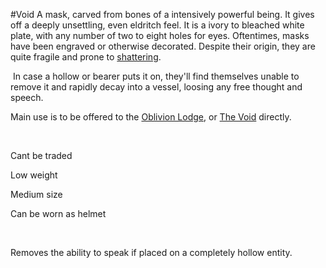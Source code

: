 ---
---

\#Void 
A mask, carved from bones of a intensively powerful being.
It gives off a deeply unsettling, even eldritch feel.
It is a ivory to bleached white plate, with any number of two to eight holes for eyes. Oftentimes, masks have been engraved or otherwise decorated. 
Despite their origin, they are quite fragile and prone to [shattering](Mask%20Fragment.md).

 In case a hollow or bearer puts it on, they'll find themselves unable to remove it and rapidly decay into a vessel, loosing any free thought and speech.

Main use is to be offered to the [Oblivion Lodge](..\..\Groupings\Cults%20and%20Religions\Oblivion%20Lodge.md), or [The Void](..\..\Realms\Planes\Dark%20Domain\The%20Void.md) directly.

 

Cant be traded

Low weight

Medium size

Can be worn as helmet

 

Removes the ability to speak if placed on a completely hollow entity.
